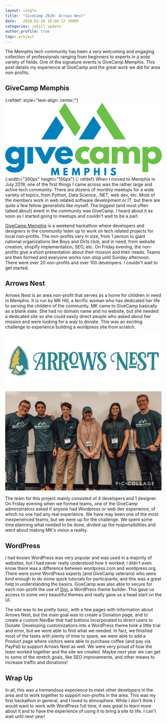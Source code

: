 ```yaml
---
layout: single
title:  "GiveCamp 2020: Arrows Nest"
date:   2020-02-28 16:08:12 +0000
categories: jekyll update
author_profile: true
tags: project
---
```


The Memphis tech community has been a very welcoming and engaging collection of professionals ranging from beginners to experts in a wide variety of fields. One of the signature events is GiveCamp Memphis. This post details my experience at GiveCamp and the great work we did for area non-profits. 

## GiveCamp Memphis
{:refdef: style="text-align: center;"}
![Android](/assets/images/givecamp-memphis-logo.png){:width="300px" height="150px"}
{: refdef}
When I moved to Memphis in July 2019, one of the first things I came across was the rather large and active tech community. There are dozens of monthly meetups for a wide variety of topics, from Python, Data Science, .NET, web dev, etc. Most of the members work in web related software development or IT, but there are quite a few fellow generalists like myself. The biggest (and most often talked about) event in the community was GiveCamp. I heard about it as soon as I started going to meetups and couldn't wait to be a part.

[GiveCamp Memphis](https://www.givecampmemphis.org/) is a weekend hackathon where developers and designers in the community team up to work on tech related projects for local non-profits. The non-profits vary in size, from 1 person to giant national organizations like Boys and Girls club, and in need, from website creation, shopify implementation, SEO, etc. On Friday evening, the non-profits give a short presentation about their mission and their needs. Teams are then formed and everyone works non-stop until Sunday afternoon. There were over 20 non-profits and over 100 developers. I couldn't wait to get started.

## Arrows Nest

Arrows Nest is an area non-profit that serves as a home for children in need in Memphis. It is run by MK Hill, a terrific woman who has dedicated her life to serving the childern of the community. MK came to GiveCamp basically as a blank slate. She had no domain name and no website, but she needed a dedicated site so she could easily direct people who asked about her mission and were looking for a way to donate. This was an exciting challenge to experience building a wordpress site from scratch.

![TheTeam](/assets/images/ArrowsNest-team.jpeg) 

The team for this project mainly consisted of 4 developers and 1 designer. On Friday evening when we formed teams, one of the GiveCamp administrators asked if anyone had Wordpress or web dev experience, of which no one had any real experience. We have may been one of the most inexperienced teams, but we were up for the challenge. We spent some time planning what needed to be done, divded up the responsibilities and went about making MK's vision a reality.


## WordPress 

I had known WordPress was very popular and was used in a majority of websites, but I had never really understood how it worked; I didn't even know there was a difference between wordpress.com and wordpress.org. There were some WordPress experts (and GiveCamp veterans) who were kind enough to do some quick tutorials for participants, and this was a great help in understanding the basics. GiveCamp was also able to secure for each non-profit the use of [Divi](https://www.elegantthemes.com/gallery/divi/), a WordPress theme builder. This gave us access to some very beautiful themes and really gave us a head start on the UI. 

The site was to be pretty basic, with a few pages with information about Arrows Nest, but the main goal was to create a Donation page, and to create a custom NavBar that had buttons incorporated to direct users to Donate. Developing customizations into a WordPress theme took a little trial and error, but we were able to find what we needed. In fact, we finished most of the tasks with plenty of time to spare, we were able to add a Product page where visitors were able to purchase coffee (and pay via PayPal) to support Arrows Nest as well. We were very proud of how the team worked together and the site we created. Maybe next year we can get to some of the stretch goals, like SEO improvements, and other means to increase traffic and donations!

## Wrap Up
In all, this was a tremendous experience to meet other developers in the area and to work together to support non-profits in the area. This was my first hackathon in general, and I loved to atmosphere. While I don't think I would want to work with WordPress full time, it was great to learn more about it and to have the experience of using it to bring a site to life. I can't wait until next year!


